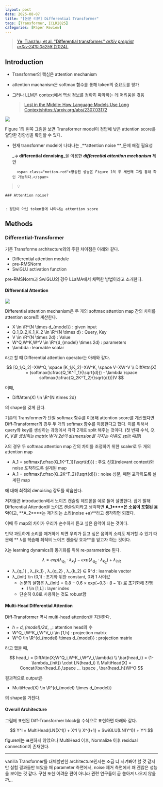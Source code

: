 ```yaml
---
layout: post
date: 2025-08-07
title: "[논문 리뷰] Differential Transformer"
tags: [Transformer, ICLR2025]
categories: [Paper Review]
---
```


> [Ye, Tianzhu, et al. "Differential transformer." ](https://arxiv.org/abs/2410.05258)[_arXiv preprint arXiv:2410.05258_](https://arxiv.org/abs/2410.05258)[ (2024).](https://arxiv.org/abs/2410.05258)



## Introduction

- Transformer의 핵심은 attention mechanism
- attention machanism은 softmax 함수를 통해 token의 중요도를 평가
- 그러나 LLM은 context에서 핵심 정보를 정확히 파악하는 데 어려움을 겪음

	> [Lost in the Middle: How Language Models Use Long Contextshttps://arxiv.org/abs/2307.03172](https://arxiv.org/abs/2307.03172)


![](https://prod-files-secure.s3.us-west-2.amazonaws.com/542b861c-36a8-4051-84e5-8804b6728dba/9083ea56-691a-4752-ae26-47f403431ac8/image.png?X-Amz-Algorithm=AWS4-HMAC-SHA256&X-Amz-Content-Sha256=UNSIGNED-PAYLOAD&X-Amz-Credential=ASIAZI2LB466Y6VKN2KL%2F20250926%2Fus-west-2%2Fs3%2Faws4_request&X-Amz-Date=20250926T140119Z&X-Amz-Expires=3600&X-Amz-Security-Token=IQoJb3JpZ2luX2VjEAUaCXVzLXdlc3QtMiJHMEUCIQDA0CAssrtywJwoouHgVZuULCABZSuaDdu%2BSmIHgyIzBgIgVQuEWfn9ZV3upte99QeSp3bK1ySpRoA1myjavjPrtEwqiAQIjv%2F%2F%2F%2F%2F%2F%2F%2F%2F%2FARAAGgw2Mzc0MjMxODM4MDUiDHxybk%2FJLSgZSwERQyrcA6s8X439slaEVLNZsKsyzGsfhjehal9U7xcZBAmuoP3yjvF%2F6zDAJrosNNVAkGDxzLazkK9v6pzXJp7Il1%2BYuPVEF75ySRfDjW2JrhQ1dpF%2FAuQOKH3XklMYPFhZW1rvL%2Bvl3jk2xse0oazKh33%2Fk8WbI6J5aQpCZ8Tj5r3ROB8%2FslQCE6wugsZjSl2VxDREviKiYJ6NSXtTX7lmJJ9Sf%2FnEnHLzuTu2UdUfQD1pQUBVRGgjjpigpIGMK0AJT4anraN6GXnUhLzXbLIi6vYsn5HBh1NoK9exDxSe2dAHfmkCqafH2iMjWNBAALMIYUs0PAn%2BldXo0Gbwj2YzoKqp22OsXIYj8IMjTavsAMA0cdhTM7c%2BRHbcRjPj9CnSY4lJRGRJrEU6PzqWfL7CPmSXbPIsC%2BxetDz0ckU22xTrdSM7jsHGGFIHPcGJOGuZEONR3T1wiiWPriyYFshFD9ZULfPa6s3OO5r2YmOJ423OLDT5eH4hZqSf2h0tepT%2BmuVXdjgrnby5bApv%2FSByoxtUJgQ17x7ETXUrqB6bqOvXVAl80Hfp1gcDsNtsW%2Be%2ByvTMhazkf6CeVnA1nyLAf5rEMrsXBUegePPPXWCEcr1QxNlxLt5PNmL9Y%2FXE%2FaZkMLyd2sYGOqUBKO70tAcm77c1hlCegYHog92z1%2FZ3tSj%2B8iNkNpc8LBwMqJInl8jrRh2vqxV52I%2B5VC9xe6URfCE9MagVuKHHGo%2BWn%2FlssM1Xe%2F3sS3jKQlI7H8766Jpj1wfJtyarB3EzxZH4hYmwJV5GZ60ixof%2FPZ12RKrv5n2VOx0MS%2FkRHc8aGKwGmaH%2BjScQcWvuTXE9O%2BYUrTE%2BV%2BuTIGFY9Zut5dm7dIRC&X-Amz-Signature=1bb8e7b1c5529fa3286fc971fc3f931fcb00fe0ef466c7dda96e81131034e56b&X-Amz-SignedHeaders=host&x-amz-checksum-mode=ENABLED&x-id=GetObject)


Figure 1의 왼쪽 그림을 보면 Transformer model이 정답에 낮은 attention score를 할당한 경향성을 확인할 수 있다.

- 현재 transformer model에 나타나는 _**attention noise **_문제 해결 필요성

	_**→ differential denoising**_을 이용한 _**differential attention mechanism**_ 제안


		<span class="notion-red">향상된 성능은 Figure 1의 두 세번째 그림 통해 확인 가능하다.</span>


> 💡 


	### Attention noise?


	: 정답이 아닌 token들에 나타나는 attention score



## Methods



### Differential-Transformer


기존 Transforme architecture와의 주된 차이점은 아래와 같다.

- Differential attention module
- pre-RMSNorm
- SwiGLU activation function

pre-RMSNorm과 SwiGLU의 경우 LLaMA에서 채택한 방법이라고 소개한다.



#### Differential Attention


![](https://prod-files-secure.s3.us-west-2.amazonaws.com/542b861c-36a8-4051-84e5-8804b6728dba/116d70b2-1963-4810-9167-f4c7d8a06e8f/image.png?X-Amz-Algorithm=AWS4-HMAC-SHA256&X-Amz-Content-Sha256=UNSIGNED-PAYLOAD&X-Amz-Credential=ASIAZI2LB466Y6VKN2KL%2F20250926%2Fus-west-2%2Fs3%2Faws4_request&X-Amz-Date=20250926T140119Z&X-Amz-Expires=3600&X-Amz-Security-Token=IQoJb3JpZ2luX2VjEAUaCXVzLXdlc3QtMiJHMEUCIQDA0CAssrtywJwoouHgVZuULCABZSuaDdu%2BSmIHgyIzBgIgVQuEWfn9ZV3upte99QeSp3bK1ySpRoA1myjavjPrtEwqiAQIjv%2F%2F%2F%2F%2F%2F%2F%2F%2F%2FARAAGgw2Mzc0MjMxODM4MDUiDHxybk%2FJLSgZSwERQyrcA6s8X439slaEVLNZsKsyzGsfhjehal9U7xcZBAmuoP3yjvF%2F6zDAJrosNNVAkGDxzLazkK9v6pzXJp7Il1%2BYuPVEF75ySRfDjW2JrhQ1dpF%2FAuQOKH3XklMYPFhZW1rvL%2Bvl3jk2xse0oazKh33%2Fk8WbI6J5aQpCZ8Tj5r3ROB8%2FslQCE6wugsZjSl2VxDREviKiYJ6NSXtTX7lmJJ9Sf%2FnEnHLzuTu2UdUfQD1pQUBVRGgjjpigpIGMK0AJT4anraN6GXnUhLzXbLIi6vYsn5HBh1NoK9exDxSe2dAHfmkCqafH2iMjWNBAALMIYUs0PAn%2BldXo0Gbwj2YzoKqp22OsXIYj8IMjTavsAMA0cdhTM7c%2BRHbcRjPj9CnSY4lJRGRJrEU6PzqWfL7CPmSXbPIsC%2BxetDz0ckU22xTrdSM7jsHGGFIHPcGJOGuZEONR3T1wiiWPriyYFshFD9ZULfPa6s3OO5r2YmOJ423OLDT5eH4hZqSf2h0tepT%2BmuVXdjgrnby5bApv%2FSByoxtUJgQ17x7ETXUrqB6bqOvXVAl80Hfp1gcDsNtsW%2Be%2ByvTMhazkf6CeVnA1nyLAf5rEMrsXBUegePPPXWCEcr1QxNlxLt5PNmL9Y%2FXE%2FaZkMLyd2sYGOqUBKO70tAcm77c1hlCegYHog92z1%2FZ3tSj%2B8iNkNpc8LBwMqJInl8jrRh2vqxV52I%2B5VC9xe6URfCE9MagVuKHHGo%2BWn%2FlssM1Xe%2F3sS3jKQlI7H8766Jpj1wfJtyarB3EzxZH4hYmwJV5GZ60ixof%2FPZ12RKrv5n2VOx0MS%2FkRHc8aGKwGmaH%2BjScQcWvuTXE9O%2BYUrTE%2BV%2BuTIGFY9Zut5dm7dIRC&X-Amz-Signature=70029b9e222200b125219750b7091b133802e5f78b24fd7ef6212b3e041b13e6&X-Amz-SignedHeaders=host&x-amz-checksum-mode=ENABLED&x-id=GetObject)


Differential attention mechanism은 두 개의 softmax attention map 간의 차이를 attention score로 계산한다.

- X \in \R^{N \times d\_{model}} : given input
- Q\_1,Q\_2,K\_1,K\_2 \in \R^{N \times d} : Query, Key
- V \in \R^{N \times 2d} : Value
- W^Q,W^K,W^V \in \R^{d\_{model} \times 2d} : parameters
- \lambda : learnable scalar

라고 할 때 Differential attention operator는 아래와 같다.


$$
[Q_1;Q_2]=XW^Q, \space [K_1;K_2]=XW^K, \space V=XW^V \\
DiffAttn(X) = (softmax(\cfrac{Q_1K^T_1}{\sqrt{d}}) - \lambda \space softmax(\cfrac{Q_2K^T_2}{\sqrt{d}}))V
$$


이때,

- DiffAtten(X) \in \R^{N \times 2d}

의 shape을 갖게 된다.


기존의 Transformer가 단일 softmax 함수를 이용해 attention score를 계산했다면 Diff-Transformer의 경우 두 개의 softmax 함수를 이용한다고 했다. 이를 위해서 query와 key를 생성하는 과정에서 각각 2개로 split 해주는 것이다. <span class="notion-red">(첫 번째 수식, </span><span class="notion-red">_Q, K, V를 생성하는 matrix W가 2d의 dismension을 가지는 이유도 split 때문_</span><span class="notion-red">)</span>


 λ의 경우 두 softmax attention map 간의 차이를 조정하기 위한 scaler로 두 개의 attention map

- A\_1 = softmax(\cfrac{Q\_1K^T\_1}{\sqrt{d}}) : 주요 신호(relevant context)와 noise 포착하도록 설계된 map
- A\_1 = softmax(\cfrac{Q\_2K^T\_2}{\sqrt{d}}) : noise 성분, 패턴 포착하도록 설계된 map 

에 대해 최적의 denoising 강도를 학습한다.


저자들은 introduction에서 노이즈 캔슬링 헤드폰을 예로 들어 설명한다. 쉽게 말해 Differential Attention을 노이즈 캔슬링이라고 생각하면 **A\_1****은 소음이 포함된 음악**이고, **A\_2****는 제거되는 소리(noise +a)**라고 생각하면 되겠다. 


이때 두 map의 차이가 우리가 순수하게 듣고 싶은 음악이 되는 것이다. 


만약 과도하게 소리를 제거하게 되면 우리가 듣고 싶은 음악의 소리도 제거할 수 있기 때문에 ** λ를 학습해 최적의 노이즈 캔슬링 효과**를 얻고자 하는 것이다.


λ는 learning dynamics와 동기화를 위해 re-parametrize 된다.


$$
\lambda = exp(\lambda_{q_1} \cdot \lambda_{k_1}) - exp(\lambda_{q_2} \cdot \lambda_{k_2}) + \lambda_{init}
$$

- λ\_{q\_1} , λ\_{k\_1} , λ\_{q\_2} , λ\_{k\_2} ∈ R^d : learnable vector
- λ\_{init} \in (0,1) : 초기화 위한 constant, 0과 1 사이값
	- 논문의 실험은 λ\_{init} = 0.8 − 0.6 × exp(−0.3 · (l − 1)) 로 초기화해 진행
		- l \in [1,L] : layer index
	- 단순히 0.8로 사용하는 것도 robust함


#### **Multi-Head Differential Attention**


Diff-Transformer 역시 multi-head attention을 지원한다.

- _h = d\_{model}/2d__ _: attention head의 수
- W^Q\_i,W^K\_i,W^V\_i,i \in [1,h] : projection matrix
- W^O \in \R^{d\_{model} \times d\_{model}} : projection matrix

라고 했을 때,


$$
head_i = DiffAttn(X;W^Q_i,W^K_i,W^V_i,\lambda) \\
\bar{head_i} = (1-\lambda_{init}) \cdot LN(head_i) \\
MultiHead(X) = Concat(\bar{head_i},\space ... \space , \bar{head_h})W^O
$$


결과적으로 output은

- MultiHead(X) \in \R^{d\_{model} \times d\_{model}}

의 shape을 가진다.



#### Overall Architecture


그림에 표현된 Diff-Transformer block을 수식으로 표현하면 아래와 같다.


$$
Y^l = MultiHead(LN(X^l)) + X^l \\
X^{l+1} = SwiGLU(LN(Y^l)) + Y^l
$$


figure에는 표현하지 않았으나 MultiHead 이후, Normalize 이후 residual connection이 존재한다.


---


vanilla Transformer를 대체할만한 architecture인지는 조금 더 지켜봐야 할 것 같지만 실험 결과들만 보았을 때 parameter 측면에서, noise 제거 측면에서 꽤 괜찮은 성능을 보이는 것 같다. 구현 또한 어려운 편이 아니라 관련 연구들이 곧 쏟아져 나오지 않을까,,,

